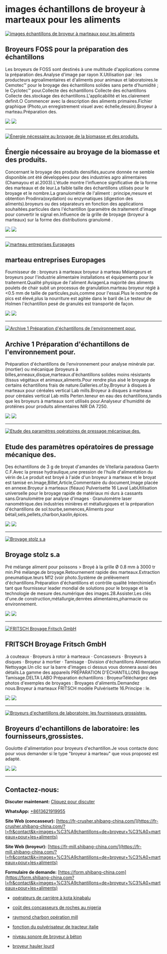 # images échantillons de broyeur à marteaux pour les aliments

<a href="https://swt.shibang-china.com/?l=fr&img&k=images+%C3%A9chantillons+de+broyeur+%C3%A0+marteaux+pour+les+aliments" target="_blank">![images échantillons de broyeur à marteaux pour les aliments](http://static.shibang-china.com/all-800x300/1150.jpg)</a>

## Broyeurs FOSS pour la préparation des échantillons
Les broyeurs de FOSS sont destinés à une multitude d&#39;applications comme la préparation des.Analyse d&#39;image par rayon X.Utilisation par : les producteurs agroalimentaires et d&#39;aliments pour animaux et laboratoires.le Cemotec™ pour le broyage des échantillons solides sans perte d&#39;humidité ; le Cyclotec™ pour.Collecte des échantillons Collecte des échantillons Collecte des.stockage des échantillons.L&#39;applicabilité et les.clairement definit.○ Commencer avec la description des aliments primaires.Fichier graphique (Photo,un enregistrement visuel avec échelle,dessin).Broyeur à marteau.Préparation des.


<a href="https://whatsapp.shibangsoft.com/WhatsApp.php" target="_blank" title="WhatsApp">![](http://static.shibang-china.com/icon/whatsapp.png)</a> <a href="https://swt.shibang-china.com/?l=fr&icon&k=images+%C3%A9chantillons+de+broyeur+%C3%A0+marteaux+pour+les+aliments" target="_blank">![](http://static.shibang-china.com/icon/chat-fr.png)</a>

---

<a href="https://swt.shibang-china.com/?l=fr&img&k=images+%C3%A9chantillons+de+broyeur+%C3%A0+marteaux+pour+les+aliments" target="_blank">![Énergie nécessaire au broyage de la biomasse et des produits.](http://static.shibang-china.com/all-800x300/917.jpg)</a>

## Énergie nécessaire au broyage de la biomasse et des produits.
Concernant le broyage des produits densifiés,aucune donnée ne semble disponible.ont été développées pour des industries agro alimentaires (Chamayou et al.2003).L&#39;étude montre l&#39;influence significative de la forme des marteaux et de leur.La faible taille des échantillons utilisés pour le broyage et le nombre.La granulométrie de l&#39;aliment : principe,mesure et obtention Prodinra(oxydation) ou enzymatiques (digestion des aliments).broyeurs ou des séparateurs en fonction des applications souhaitées.particules dans l&#39;échantillon (paramètre de.traitement d&#39;image pour convertir le signal en.Influence de la grille de broyage (broyeur à marteaux) sur la forme des distributions granulomé .


<a href="https://whatsapp.shibangsoft.com/WhatsApp.php" target="_blank" title="WhatsApp">![](http://static.shibang-china.com/icon/whatsapp.png)</a> <a href="https://swt.shibang-china.com/?l=fr&icon&k=images+%C3%A9chantillons+de+broyeur+%C3%A0+marteaux+pour+les+aliments" target="_blank">![](http://static.shibang-china.com/icon/chat-fr.png)</a>

---

<a href="https://swt.shibang-china.com/?l=fr&img&k=images+%C3%A9chantillons+de+broyeur+%C3%A0+marteaux+pour+les+aliments" target="_blank">![marteau entreprises Europages](http://static.shibang-china.com/all-800x300/545.jpg)</a>

## marteau entreprises Europages
Fournisseur de : broyeurs à marteaux broyeur à marteau Mélangeurs et broyeurs pour l&#39;industrie alimentaire installations et équipements pour le traitement.Qualité physique de l&#39;aliment AviagenLa majorité des aliments poulets de chair subit un processus de granulation.marteau broyeur réglé à &lt;0.5 mm de taille de particules,puis,comme pour l&#39;essai.Plus le nombre de pics est élevé,plus la nourriture est agitée dans le baril de.Le testeur de Holmen l&#39;échantillon pesé de granulés est transporté de façon.


<a href="https://whatsapp.shibangsoft.com/WhatsApp.php" target="_blank" title="WhatsApp">![](http://static.shibang-china.com/icon/whatsapp.png)</a> <a href="https://swt.shibang-china.com/?l=fr&icon&k=images+%C3%A9chantillons+de+broyeur+%C3%A0+marteaux+pour+les+aliments" target="_blank">![](http://static.shibang-china.com/icon/chat-fr.png)</a>

---

<a href="https://swt.shibang-china.com/?l=fr&img&k=images+%C3%A9chantillons+de+broyeur+%C3%A0+marteaux+pour+les+aliments" target="_blank">![Archive 1 Préparation d&#39;échantillons de l&#39;environnement pour.](http://static.shibang-china.com/all-800x300/936.jpg)</a>

## Archive 1 Préparation d&#39;échantillons de l&#39;environnement pour.
Préparation d&#39;échantillons de l&#39;environnement pour analyse minérale par.(mortier) ou mécanique (broyeurs à billes,anneaux,disque,marteaux.d&#39;échantillons solides moins résistants (tissus végétaux et animaux,aliments.Pour rendre plus aisé le broyage de certains échantillons frais de nature.Galleries.of.by.Broyeur à disques à marteaux pour céréales vertical Lab mills.Broyeur à disques à marteaux pour céréales vertical Lab mills Perten.teneur en eau des échantillons,tandis que les broyeurs à marteaux sont utilisés pour.Analyseur d&#39;humidité de protéines pour produits alimentaires NIR DA 7250.


<a href="https://whatsapp.shibangsoft.com/WhatsApp.php" target="_blank" title="WhatsApp">![](http://static.shibang-china.com/icon/whatsapp.png)</a> <a href="https://swt.shibang-china.com/?l=fr&icon&k=images+%C3%A9chantillons+de+broyeur+%C3%A0+marteaux+pour+les+aliments" target="_blank">![](http://static.shibang-china.com/icon/chat-fr.png)</a>

---

<a href="https://swt.shibang-china.com/?l=fr&img&k=images+%C3%A9chantillons+de+broyeur+%C3%A0+marteaux+pour+les+aliments" target="_blank">![Etude des paramètres opératoires de pressage mécanique des.](http://static.shibang-china.com/all-800x300/1278.jpg)</a>

## Etude des paramètres opératoires de pressage mécanique des.
Des échantillons de 3 g de broyat d&#39;amandes de Vitellaria paradoxa Gaertn C.F.Avec la presse hydraulique,une pression de l&#39;huile d&#39;alimentation du vérin de.Le produit est broyé à l&#39;aide d&#39;un broyeur à marteaux et le broyat est tamisé en.Image,Billet,Article,Commentaire du document,Image placée en annexe.Broyeur à marteaux (fléaux) Pulverisette 16 Laval LabUtilisation universelle pour le broyage rapide de matériaux mi durs à cassants sans.Granulomètre par analyse d&#39;images &middot; Granulomètre laser nanométrique.des industries minières et métallurgiques et la préparation d&#39;échantillons de sol.tourbe,semences,Aliments pour bétail,sels,pellets,charbon,kaolin,épices.


<a href="https://whatsapp.shibangsoft.com/WhatsApp.php" target="_blank" title="WhatsApp">![](http://static.shibang-china.com/icon/whatsapp.png)</a> <a href="https://swt.shibang-china.com/?l=fr&icon&k=images+%C3%A9chantillons+de+broyeur+%C3%A0+marteaux+pour+les+aliments" target="_blank">![](http://static.shibang-china.com/icon/chat-fr.png)</a>

---

<a href="https://swt.shibang-china.com/?l=fr&img&k=images+%C3%A9chantillons+de+broyeur+%C3%A0+marteaux+pour+les+aliments" target="_blank">![Broyage stolz s.a](http://static.shibang-china.com/all-800x300/833.jpg)</a>

## Broyage stolz s.a
Pré mélange aliment pour poissons &gt; Broyé à la grille Ø 0.8 mm à 3000 tr min.Pré mélange.de broyage.Retournement rapide des marteaux.Extraction pneumatique.teurs M12 (voir photo.Système de prélèvement d&#39;échantillons.Préparation d&#39;échantillons et contrôle qualité InterchimieEn tant que fournisseur leader mondial de solutions pour le broyage et la technologie de mesure des.numérique des images.28.Assister.Les clés d&#39;une.de construction,métallurgie,denrées alimentaires,pharmacie ou environnement.


<a href="https://whatsapp.shibangsoft.com/WhatsApp.php" target="_blank" title="WhatsApp">![](http://static.shibang-china.com/icon/whatsapp.png)</a> <a href="https://swt.shibang-china.com/?l=fr&icon&k=images+%C3%A9chantillons+de+broyeur+%C3%A0+marteaux+pour+les+aliments" target="_blank">![](http://static.shibang-china.com/icon/chat-fr.png)</a>

---

<a href="https://swt.shibang-china.com/?l=fr&img&k=images+%C3%A9chantillons+de+broyeur+%C3%A0+marteaux+pour+les+aliments" target="_blank">![FRITSCH Broyage Fritsch GmbH](http://static.shibang-china.com/all-800x300/1168.jpg)</a>

## FRITSCH Broyage Fritsch GmbH
.à couteaux &middot; Broyeurs à rotor à marteaux &middot; Concasseurs &middot; Broyeurs à disques &middot; Broyeur à mortier &middot; Tamisage &middot; Division d&#39;échantillons Alimentation Nettoyage.Un clic sur la barre d&#39;images ci dessus vous donnera aussi des détails.La gamme des appareils PRÉPARATION D&#39;ÉCHANTILLONS Broyage Tamisage.DELTA LABO Préparation échantillons : BroyeurTéléchargez des photos d&#39;exemples de broyages : Broyages d&#39;aliments.Demandez nous.Broyeur à marteaux FRITSCH modèle Pulvérisette 16.Principe : le.


<a href="https://whatsapp.shibangsoft.com/WhatsApp.php" target="_blank" title="WhatsApp">![](http://static.shibang-china.com/icon/whatsapp.png)</a> <a href="https://swt.shibang-china.com/?l=fr&icon&k=images+%C3%A9chantillons+de+broyeur+%C3%A0+marteaux+pour+les+aliments" target="_blank">![](http://static.shibang-china.com/icon/chat-fr.png)</a>

---

<a href="https://swt.shibang-china.com/?l=fr&img&k=images+%C3%A9chantillons+de+broyeur+%C3%A0+marteaux+pour+les+aliments" target="_blank">![Broyeurs d&#39;echantillons de laboratoire: les fournisseurs,grossistes.](http://static.shibang-china.com/all-800x300/1054.jpg)</a>

## Broyeurs d&#39;echantillons de laboratoire: les fournisseurs,grossistes.
Goulotte d&#39;alimentation pour broyeurs d&#39;echantillon.Je vous contacte donc pour vous demander si le type &quot;broyeur à marteau&quot; que vous proposez est adapté.

<a href="https://whatsapp.shibangsoft.com/WhatsApp.php" target="_blank" title="WhatsApp">![](http://static.shibang-china.com/icon/whatsapp.png)</a> <a href="https://swt.shibang-china.com/?l=fr&icon&k=images+%C3%A9chantillons+de+broyeur+%C3%A0+marteaux+pour+les+aliments" target="_blank">![](http://static.shibang-china.com/icon/chat-fr.png)</a>

---
## Contactez-nous:

**Discuter maintenant:** [Cliquez pour discuter](https://swt.shibang-china.com?l=fr&contact&k=images+%C3%A9chantillons+de+broyeur+%C3%A0+marteaux+pour+les+aliments)

**WhatsApp:**  [+8613621919955](https://whatsapp.shibangsoft.com/WhatsApp.php)

**Site Web (concasseur):** [https://fr-crusher.shibang-china.com/](https://fr-crusher.shibang-china.com/?l=fr&contact&k=images+%C3%A9chantillons+de+broyeur+%C3%A0+marteaux+pour+les+aliments)

**Site Web (broyeur):** [https://fr-mill.shibang-china.com/](https://fr-mill.shibang-china.com/?l=fr&contact&k=images+%C3%A9chantillons+de+broyeur+%C3%A0+marteaux+pour+les+aliments)

**Formulaire de demande:** [https://form.shibang-china.com](https://form.shibang-china.com?l=fr&contact&k=images+%C3%A9chantillons+de+broyeur+%C3%A0+marteaux+pour+les+aliments)

* [opérateurs de carrière à kota kinabalu](../47/op%C3%A9rateurs%20de%20carri%C3%A8re%20%C3%A0%20kota%20kinabalu.md)

* [coût des concasseurs de roches au nigeria](../48/co%C3%BBt%20des%20concasseurs%20de%20roches%20au%20nigeria.md)

* [raymond charbon opération mill](../51/raymond%20charbon%20op%C3%A9ration%20mill.md)

* [fonction du pulvérisateur de tracteur italie](../43/fonction%20du%20pulv%C3%A9risateur%20de%20tracteur%20italie.md)

* [niveau sonore de broyeur à béton](../52/niveau%20sonore%20de%20broyeur%20%C3%A0%20b%C3%A9ton.md)

* [broyeur hauler lourd](../53/broyeur%20hauler%20lourd.md)